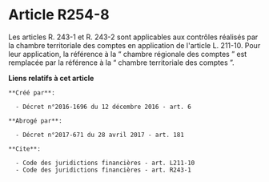 # Article R254-8

Les articles R. 243-1 et R. 243-2 sont applicables aux contrôles réalisés par la chambre territoriale des comptes en
application de l'article L. 211-10. Pour leur application, la référence à la “ chambre régionale des comptes ” est remplacée
par la référence à la “ chambre territoriale des comptes ”.

**Liens relatifs à cet article**

	**Créé par**:

	  - Décret n°2016-1696 du 12 décembre 2016 - art. 6

	**Abrogé par**:

	  - Décret n°2017-671 du 28 avril 2017 - art. 181

	**Cite**:

	  - Code des juridictions financières - art. L211-10
	  - Code des juridictions financières - art. R243-1
